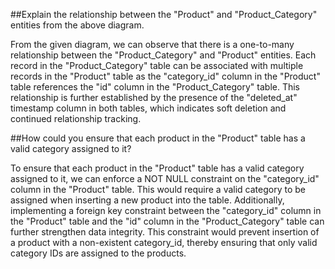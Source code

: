 ##Explain the relationship between the "Product" and "Product_Category" entities from the above diagram.

From the given diagram, we can observe that there is a one-to-many relationship between the "Product_Category" and "Product" entities. Each record in the "Product_Category" table can be associated with multiple records in the "Product" table as the "category_id" column in the "Product" table references the "id" column in the "Product_Category" table. 
This relationship is further established by the presence of the "deleted_at" timestamp column in both tables, which indicates soft deletion and continued relationship tracking.

##How could you ensure that each product in the "Product" table has a valid category assigned to it?

To ensure that each product in the "Product" table has a valid category assigned to it, we can enforce a NOT NULL constraint on the "category_id" column in the "Product" table. 
This would require a valid category to be assigned when inserting a new product into the table. Additionally, implementing a foreign key constraint between the "category_id" column in the "Product" table and the "id" column in the "Product_Category" table can further strengthen data integrity.
This constraint would prevent insertion of a product with a non-existent category_id, thereby ensuring that only valid category IDs are assigned to the products.

#
